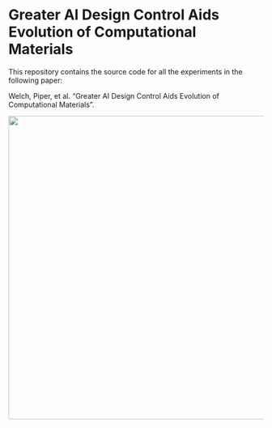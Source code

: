 # Greater AI Design Control Aids Evolution of Computational Materials
This repository contains the source code for all the experiments in the following paper:

Welch, Piper, et al. “Greater AI Design Control Aids Evolution of  Computational Materials”. 
</br>
<p align="center">
  <img src="https://github.com/piperwelch/static_logic_gates/blob/main/review.png"  width="600">
</p>
</br>
</br>

